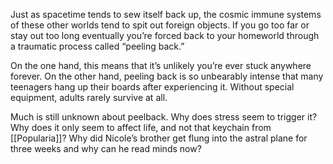 Just as spacetime tends to sew itself back up, the cosmic immune systems of these other worlds tend to spit out foreign objects. If you go too far or stay out too long eventually you’re forced back to your homeworld through a traumatic process called “peeling back.”

On the one hand, this means that it’s unlikely you’re ever stuck anywhere forever. On the other hand, peeling back is so unbearably intense that many teenagers hang up their boards after experiencing it. Without special equipment, adults rarely survive at all.

Much is still unknown about peelback. Why does stress seem to trigger it? Why does it only seem to affect life, and not that keychain from [[Popularia]]? Why did Nicole’s brother get flung into the astral plane for three weeks and why can he read minds now?